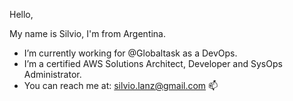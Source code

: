 Hello, 

My name is Silvio, I'm from Argentina. 

- I’m currently working for @Globaltask as a DevOps.
- I’m a certified AWS Solutions Architect, Developer and SysOps Administrator.
- You can reach me at: silvio.lanz@gmail.com 📫

